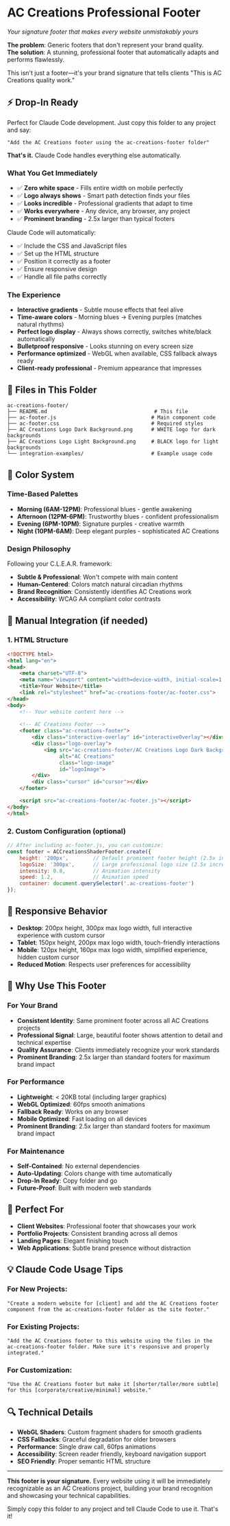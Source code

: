 # AC Creations Professional Footer

*Your signature footer that makes every website unmistakably yours*

**The problem**: Generic footers that don't represent your brand quality.  
**The solution**: A stunning, professional footer that automatically adapts and performs flawlessly.

This isn't just a footer—it's your brand signature that tells clients "This is AC Creations quality work."

## ⚡ **Drop-In Ready**

Perfect for Claude Code development. Just copy this folder to any project and say:

```
"Add the AC Creations footer using the ac-creations-footer folder"
```

**That's it.** Claude Code handles everything else automatically.

### What You Get Immediately
- ✅ **Zero white space** - Fills entire width on mobile perfectly
- ✅ **Logo always shows** - Smart path detection finds your files
- ✅ **Looks incredible** - Professional gradients that adapt to time
- ✅ **Works everywhere** - Any device, any browser, any project
- ✅ **Prominent branding** - 2.5x larger than typical footers

Claude Code will automatically:
- ✅ Include the CSS and JavaScript files
- ✅ Set up the HTML structure  
- ✅ Position it correctly as a footer
- ✅ Ensure responsive design
- ✅ Handle all file paths correctly

### The Experience
- **Interactive gradients** - Subtle mouse effects that feel alive
- **Time-aware colors** - Morning blues → Evening purples (matches natural rhythms)  
- **Perfect logo display** - Always shows correctly, switches white/black automatically
- **Bulletproof responsive** - Looks stunning on every screen size
- **Performance optimized** - WebGL when available, CSS fallback always ready
- **Client-ready professional** - Premium appearance that impresses

## 📁 **Files in This Folder**

```
ac-creations-footer/
├── README.md                                   # This file
├── ac-footer.js                               # Main component code
├── ac-footer.css                              # Required styles
├── AC Creations Logo Dark Background.png      # WHITE logo for dark backgrounds
├── AC Creations Logo Light Background.png     # BLACK logo for light backgrounds
└── integration-examples/                      # Example usage code
```

## 🎨 **Color System**

### Time-Based Palettes
- **Morning (6AM-12PM)**: Professional blues - gentle awakening
- **Afternoon (12PM-6PM)**: Trustworthy blues - confident professionalism  
- **Evening (6PM-10PM)**: Signature purples - creative warmth
- **Night (10PM-6AM)**: Deep elegant purples - sophisticated AC Creations

### Design Philosophy
Following your C.L.E.A.R. framework:
- **Subtle & Professional**: Won't compete with main content
- **Human-Centered**: Colors match natural circadian rhythms
- **Brand Recognition**: Consistently identifies AC Creations work
- **Accessibility**: WCAG AA compliant color contrasts

## 🔧 **Manual Integration (if needed)**

### 1. HTML Structure
```html
<!DOCTYPE html>
<html lang="en">
<head>
    <meta charset="UTF-8">
    <meta name="viewport" content="width=device-width, initial-scale=1.0">
    <title>Your Website</title>
    <link rel="stylesheet" href="ac-creations-footer/ac-footer.css">
</head>
<body>
    <!-- Your website content here -->
    
    <!-- AC Creations Footer -->
    <footer class="ac-creations-footer">
        <div class="interactive-overlay" id="interactiveOverlay"></div>
        <div class="logo-overlay">
            <img src="ac-creations-footer/AC Creations Logo Dark Background.png" 
                 alt="AC Creations" 
                 class="logo-image" 
                 id="logoImage">
        </div>
        <div class="cursor" id="cursor"></div>
    </footer>

    <script src="ac-creations-footer/ac-footer.js"></script>
</body>
</html>
```

### 2. Custom Configuration (optional)
```javascript
// After including ac-footer.js, you can customize:
const footer = ACCreationsShaderFooter.create({
    height: '200px',        // Default prominent footer height (2.5x increase)
    logoSize: '300px',      // Large professional logo size (2.5x increase)
    intensity: 0.8,         // Animation intensity
    speed: 1.2,             // Animation speed
    container: document.querySelector('.ac-creations-footer')
});
```

## 📱 **Responsive Behavior**

- **Desktop**: 200px height, 300px max logo width, full interactive experience with custom cursor
- **Tablet**: 150px height, 200px max logo width, touch-friendly interactions
- **Mobile**: 120px height, 160px max logo width, simplified experience, hidden custom cursor
- **Reduced Motion**: Respects user preferences for accessibility

## 🌟 **Why Use This Footer**

### For Your Brand
- **Consistent Identity**: Same prominent footer across all AC Creations projects
- **Professional Signal**: Large, beautiful footer shows attention to detail and technical expertise
- **Quality Assurance**: Clients immediately recognize your work standards
- **Prominent Branding**: 2.5x larger than standard footers for maximum brand impact

### For Performance
- **Lightweight**: < 20KB total (including larger graphics)
- **WebGL Optimized**: 60fps smooth animations
- **Fallback Ready**: Works on any browser
- **Mobile Optimized**: Fast loading on all devices
- **Prominent Branding**: 2.5x larger than standard footers for maximum brand impact

### For Maintenance
- **Self-Contained**: No external dependencies
- **Auto-Updating**: Colors change with time automatically
- **Drop-In Ready**: Copy folder and go
- **Future-Proof**: Built with modern web standards

## 🎯 **Perfect For**

- **Client Websites**: Professional footer that showcases your work
- **Portfolio Projects**: Consistent branding across all demos
- **Landing Pages**: Elegant finishing touch
- **Web Applications**: Subtle brand presence without distraction

## 💡 **Claude Code Usage Tips**

### For New Projects:
```
"Create a modern website for [client] and add the AC Creations footer component from the ac-creations-footer folder as the site footer."
```

### For Existing Projects:
```
"Add the AC Creations footer to this website using the files in the ac-creations-footer folder. Make sure it's responsive and properly integrated."
```

### For Customization:
```
"Use the AC Creations footer but make it [shorter/taller/more subtle] for this [corporate/creative/minimal] website."
```

## 🔍 **Technical Details**

- **WebGL Shaders**: Custom fragment shaders for smooth gradients
- **CSS Fallbacks**: Graceful degradation for older browsers
- **Performance**: Single draw call, 60fps animations
- **Accessibility**: Screen reader friendly, keyboard navigation support
- **SEO Friendly**: Proper semantic HTML structure

---

**This footer is your signature.** Every website using it will be immediately recognizable as an AC Creations project, building your brand recognition and showcasing your technical capabilities.

Simply copy this folder to any project and tell Claude Code to use it. That's it!